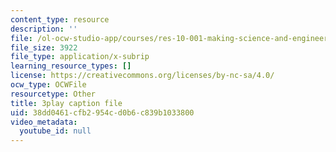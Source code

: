 ```yaml
---
content_type: resource
description: ''
file: /ol-ocw-studio-app/courses/res-10-001-making-science-and-engineering-pictures-a-practical-guide-to-presenting-your-work-spring-2016/38dd0461cfb2954cd0b6c839b1033800_Ki_X8RO3DkU.srt
file_size: 3922
file_type: application/x-subrip
learning_resource_types: []
license: https://creativecommons.org/licenses/by-nc-sa/4.0/
ocw_type: OCWFile
resourcetype: Other
title: 3play caption file
uid: 38dd0461-cfb2-954c-d0b6-c839b1033800
video_metadata:
  youtube_id: null
---
```

